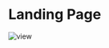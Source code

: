 # Landing Page
![view](https://user-images.githubusercontent.com/86846812/178144900-b044b5a4-5d6d-4f3b-a64e-515a74e731ec.png)

